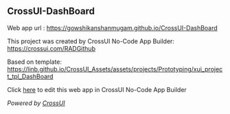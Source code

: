 ## CrossUI-DashBoard
Web app url : https://gowshikanshanmugam.github.io/CrossUI-DashBoard

This project was created by CrossUI No-Code App Builder: https://crossui.com/RADGithub

Based on template: https://linb.github.io/CrossUI_Assets/assets/projects/Prototyping/xui_project_tpl_DashBoard

Click [here](https://crossui.com/RADGithub/#!from=github&owner=gowshikanshanmugam&repo=CrossUI-DashBoard) to edit this web app in CrossUI No-Code App Builder

<i>Powered by [CrossUI](https://crossui.com)</i>

